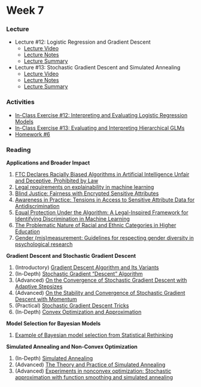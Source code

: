 
# Week 7

### Lecture
- Lecture #12: Logistic Regression and Gradient Descent
  - [Lecture Video](https://youtu.be/kqPcV2RQySU)
  - [Lecture Notes](https://github.com/onefishy/am207/blob/master/Lectures/lecture_12_notes.ipynb)
  - [Lecture Summary](https://github.com/onefishy/am207/blob/master/Lectures/lecture_12_summary.ipynb)
- Lecture #13: Stochastic Gradient Descent and Simulated Annealing
  - [Lecture Video](https://youtu.be/aCb-wX_4mWU)
  - [Lecture Notes](https://github.com/onefishy/am207/blob/master/Lectures/lecture_13_notes.ipynb)
  - [Lecture Summary](https://github.com/onefishy/am207/blob/master/Lectures/lecture_13_summary.ipynb)

### Activities
- [In-Class Exercise #12: Interpreting and Evaluating Logistic Regression Models](https://deepnote.com/workspace/weiwei-pan-2902decb-902f-40cc-9fa6-af2e3f31f15b/project/AM207Fall202112-logistic-regression-88207bf5-d87b-4ebc-8463-5acd70f0588e)
- [In-Class Exercise #13: Evaluating and Interpreting Hierarchical GLMs](https://deepnote.com/workspace/weiwei-pan-2902decb-902f-40cc-9fa6-af2e3f31f15b/project/AM207Fall202113-hierarchical-GLM-7b6bd005-61a8-4dac-9979-45a7849ccf24)
- [Homework #6](https://github.com/onefishy/am207/blob/master/HW/AM207_HW6.ipynb)

### Reading
**Applications and Broader Impact**

1.  [FTC Declares Racially Biased Algorithms in Artificial Intelligence Unfair and Deceptive, Prohibited by Law](https://www.lawyerscommittee.org/ftc-declares-racially-biased-algorithms-in-artificial-intelligence-unfair-and-deceptive-prohibited-by-law/)
2.  [Legal requirements on explainability in machine learning](https://link.springer.com/article/10.1007/s10506-020-09270-4)
3.  [Blind Justice: Fairness with Encrypted Sensitive Attributes](https://arxiv.org/pdf/1806.03281.pdf)
4.  [Awareness in Practice: Tensions in Access to Sensitive Attribute Data for Antidiscrimination](https://arxiv.org/pdf/1912.06171.pdf)
5.  [Equal Protection Under the Algorithm: A Legal-Inspired Framework for Identifying Discrimination in Machine Learning](http://Equal%20Protection%20Under%20the%20Algorithm:%20A%20Legal-Inspired%20Framework%20for%20Identifying%20Discrimination%20in%20Machine%20Learning)
6.  [The Problematic Nature of Racial and Ethnic Categories in Higher Education](https://www.equityinhighered.org/resources/ideas-and-insights/the-problematic-nature-of-racial-and-ethnic-categories-in-higher-education/)
7.  [Gender (mis)measurement: Guidelines for respecting gender diversity in psychological research](https://onlinelibrary.wiley.com/doi/full/10.1111/spc3.12506)

**Gradient Descent and Stochastic Gradient Descent** 

1.  (Introductory) [Gradient Descent Algorithm and Its Variants](https://towardsdatascience.com/gradient-descent-algorithm-and-its-variants-10f652806a3)
2.  (In-Depth) [Stochastic Gradient “Descent” Algorithm](https://www.cs.rochester.edu/u/jliu/CSC-576/class-note-10.pdf)
3.  (Advanced) [On the Convergence of Stochastic Gradient Descent with Adaptive Stepsizes](http://proceedings.mlr.press/v89/li19c/li19c.pdf)
4.  (Advanced) [On the Stability and Convergence of Stochastic Gradient Descent with Momentum](https://arxiv.org/pdf/1809.04564.pdf)
5.  (Practical) [Stochastic Gradient Descent Tricks](https://cilvr.cs.nyu.edu/diglib/lsml/bottou-sgd-tricks-2012.pdf)
6.  (In-Depth) [Convex Optimization and Approximation](https://ee227c.github.io/notes/ee227c-notes.pdf)

**Model Selection for Bayesian Models**

1.  [Example of Bayesian model selection from Statistical Rethinking](https://canvas.harvard.edu/courses/93151/files/12906317/download?wrap=1 "Statistical Rethinking Example.pdf")

**Simulated Annealing and Non-Convex Optimization**

1.  (In-Depth) [Simulated Annealing](https://www.mit.edu/~dbertsim/papers/Optimization/Simulated%20annealing.pdf)
2.  (Advanced) [The Theory and Practice of Simulated Annealing](https://link.springer.com/chapter/10.1007/0-306-48056-5_10)
3.  (Advanced) [Experiments in nonconvex optimization: Stochastic approximation with function smoothing and simulated annealing](https://www.sciencedirect.com/science/article/abs/pii/089360809090029K)

